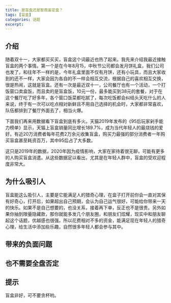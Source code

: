 ```yaml
---
title: 是盲盒还是智商鉴定盒？
tags: [盲盒]
categories: 话题
excerpt: 
---
```


## 介绍
随着双十一，大家都买买买，盲盒这个词最近也热了起来。我先来介绍我最近接触盲盒的两个事情。第一个是在今年8月15，中秋节公司都会发月饼礼盒，我们公司也发了，和往年不一样的是，今年礼盒里面不仅有月饼，还有小玩具，而且大家收到的还不一样，大家会因为各自的不一样会相互交流，根据自己的喜欢相互交换，很是热闹，这就是盲盒。还有一次是最近双十一，公司餐厅也有一个活动，一个打饭窗口卖盒饭，而且卖的是盲盒饭，10元一份，最多能买到38元的套餐，对于在这个餐厅吃了好多年，各个窗口饭菜都吃腻了，每次吃饭都会纠结头天吃什么的人来说，终于有一次可以吃点相对新鲜且不用自己选择的机会时，大家都非常喜欢，队伍都排到了餐厅外面去了，相当火爆。

下面我们再来用数据看下盲盒到底有多火。天猫2019年发布的《95后玩家剁手能力榜单》显示，天猫上盲盒销量同比增长189.7%，成为当代年轻人的最烧钱的爱好。有近20万消费者每年花费2万余元收集盲盒，购买力最强的部分消费者一年购买盲盒甚至耗资百万，其中95后占了大多数。

这只是2019年的数据，2020年因为疫情影响，大家在家待着很无聊，可能有更多的人购买盲盒消遣。从这些数据足以看出，尤其是在年轻人群中，盲盒的受欢迎程度非常大。

## 为什么吸引人
盲盒能这么吸引人，主要是它能满足人的猎奇心理，在盒子打开前你会一直对其保有好奇心，打开后，如果超出自己预期，会认为自己运气很好，可能给你带来一天的快乐。如果不是自己想要的，也没关系，接着再下单，反正也不是很贵。另外如果你抽到限量隐藏款，那你就能多发几个朋友圈，和朋友们炫耀，现实中和朋友聊起这个话题，优越感也很强。所以花费相对不多的资金，能满足现在年轻人的猎奇心理，给生活中添加些乐趣，自然很多年轻人都会参与其中。

## 带来的负面问题


## 也不需要全盘否定

## 提示
盲盒非好，可不要贪杯哟。
















